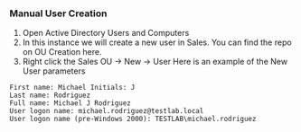 ### Manual User Creation
1. Open Active Directory Users and Computers
2. In this instance we will create a new user in Sales. You can find the repo on OU Creation here.
3. Right click the Sales OU → New → User
Here is an example of the New User parameters
```
First name: Michael Initials: J 
Last name: Rodriguez 
Full name: Michael J Rodriguez 
User logon name: michael.rodriguez@testlab.local 
User logon name (pre-Windows 2000): TESTLAB\michael.rodriguez
```
